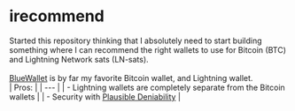 # irecommend
Started this repository thinking that I absolutely need to start building something where I can recommend the right wallets to use for Bitcoin (BTC) and Lightning Network sats (LN-sats).<br>
<br>
[BlueWallet](https://github.com/bluewallet/) is by far my favorite Bitcoin wallet, and Lightning wallet.<br>
| Pros: |
| --- |
| - Lightning wallets are completely separate from the Bitcoin wallets |
| - Security with [Plausible Deniability](https://bluewallet.io/features/#pdenial) |
